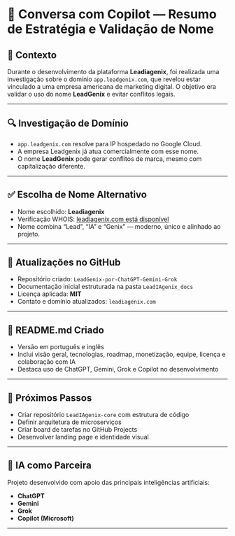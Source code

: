 # 🧾 Conversa com Copilot — Resumo de Estratégia e Validação de Nome

## 🧠 Contexto

Durante o desenvolvimento da plataforma **Leadiagenix**, foi realizada uma investigação sobre o domínio `app.leadgenix.com`, que revelou estar vinculado a uma empresa americana de marketing digital. O objetivo era validar o uso do nome **LeadGenix** e evitar conflitos legais.

---

## 🔍 Investigação de Domínio

- `app.leadgenix.com` resolve para IP hospedado no Google Cloud.
- A empresa Leadgenix já atua comercialmente com esse nome.
- O nome **LeadGenix** pode gerar conflitos de marca, mesmo com capitalização diferente.

---

## ✅ Escolha de Nome Alternativo

- Nome escolhido: **Leadiagenix**
- Verificação WHOIS: [leadiagenix.com está disponível](https://who.is/whois/leadiagenix.com)
- Nome combina “Lead”, “IA” e “Genix” — moderno, único e alinhado ao projeto.

---

## 📂 Atualizações no GitHub

- Repositório criado: `LeadGenix-por-ChatGPT-Gemini-Grok`
- Documentação inicial estruturada na pasta `LeadIAgenix_docs`
- Licença aplicada: **MIT**
- Contato e domínio atualizados: `leadiagenix.com`

---

## 📄 README.md Criado

- Versão em português e inglês
- Inclui visão geral, tecnologias, roadmap, monetização, equipe, licença e colaboração com IA
- Destaca uso de ChatGPT, Gemini, Grok e Copilot no desenvolvimento

---

## 🧭 Próximos Passos

- Criar repositório `LeadIAgenix-core` com estrutura de código
- Definir arquitetura de microserviços
- Criar board de tarefas no GitHub Projects
- Desenvolver landing page e identidade visual

---

## 🤝 IA como Parceira

Projeto desenvolvido com apoio das principais inteligências artificiais:

- **ChatGPT**
- **Gemini**
- **Grok**
- **Copilot (Microsoft)**

---

